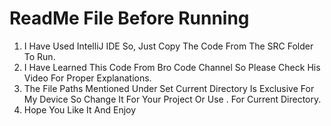 # ReadMe File Before Running
1) I Have Used IntelliJ IDE So, Just Copy The Code From The SRC Folder To Run.
2) I Have Learned This Code From Bro Code Channel So Please Check His Video For Proper Explanations.
3) The File Paths Mentioned Under Set Current Directory Is Exclusive For My Device So Change It For Your Project Or Use . For Current Directory.
4) Hope You Like It And Enjoy


